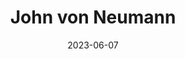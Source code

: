 ---
title: "John von Neumann"
type: person
born-on: 1903-12-28
date: 2023-06-07
died-on: 1957-02-08
hashtag: john-von-neumann
tags:
  - Hungarian
  - American
  - mathematician
  - physicist
  - scientist
  - human being
  - dead at the moment
---
